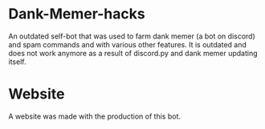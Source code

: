# Dank-Memer-hacks
An outdated self-bot that was used to farm dank memer (a bot on discord) and spam commands and with various other features. It is outdated and does not work anymore as a result of discord.py and dank memer updating itself. 

# Website
A website was made with the production of this bot. 

